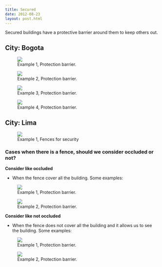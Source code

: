 ```yaml
---
title: Secured
date: 2012-08-23
layout: post.html
---
```

Secured buildings have a protective barrier around them to keep others out.

## City: Bogota

<div class="gallery">
    <figure >
        <img src="/housing-passports-labeling/assets/graphics/images/building_security/secured_01.jpg">
        <figcaption> Example 1, Protection barrier.</figcaption>
    </figure>
    <figure >
        <img src="/housing-passports-labeling/assets/graphics/images/building_security/secured_02.jpg">
        <figcaption> Example 2, Protection barrier.</figcaption>
    </figure>
    <figure >
        <img src="/housing-passports-labeling/assets/graphics/images/building_security/secured_03.jpg">
        <figcaption> Example 3, Protection barrier.</figcaption>
    </figure>
    <figure >
        <img src="/housing-passports-labeling/assets/graphics/images/building_security/secured_bogota_04.jpg">
        <figcaption> Example 4, Protection barrier.</figcaption>
    </figure>
</div>

## City: Lima

<div class="gallery">
    <figure >
        <img src="/housing-passports-labeling/assets/graphics/images/building_security/secured_lima_01.png">
        <figcaption> Example 1, Fences for security</figcaption>
    </figure>
</div>

### Cases when there is a fence, should we consider occluded or not?

**Consider like occluded**

- When the fence cover all the building. Some examples:

<div class="gallery">
    <figure >
        <img src="/housing-passports-labeling/assets/graphics/images/building_security/secured_neiva_01.png">
        <figcaption> Example 1, Protection barrier.</figcaption>
    </figure>
    <figure >
        <img src="/housing-passports-labeling/assets/graphics/images/building_security/secured_neiva_02.png">
        <figcaption> Example 2, Protection barrier.</figcaption>
    </figure>
</div>

**Consider like not occluded**
- When the fence does not cover all the building and it allows us to see the building. Some examples:

<div class="gallery">
    <figure >
        <img src="/housing-passports-labeling/assets/graphics/images/building_security/secure_cartagena_neiva_01.png">
        <figcaption> Example 1, Protection barrier.</figcaption>
    </figure>
    <figure >
        <img src="/housing-passports-labeling/assets/graphics/images/building_security/secure_cartagena_neiva_02.png">
        <figcaption> Example 2, Protection barrier.</figcaption>
    </figure>
</div>